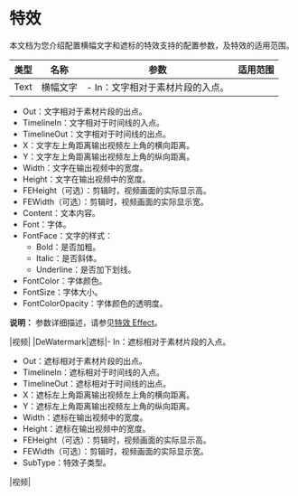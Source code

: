 # 特效

本文档为您介绍配置横幅文字和遮标的特效支持的配置参数，及特效的适用范围。

|类型|名称|参数|适用范围|
|--|--|--|----|
|Text|横幅文字|-   In：文字相对于素材片段的入点。
-   Out：文字相对于素材片段的出点。
-   TimelineIn：文字相对于时间线的入点。
-   TimelineOut：文字相对于时间线的出点。
-   X：文字左上角距离输出视频左上角的横向距离。
-   Y：文字左上角距离输出视频左上角的纵向距离。
-   Width：文字在输出视频中的宽度。
-   Height：文字在输出视频中的宽度。
-   FEHeight（可选）：剪辑时，视频画面的实际显示高。
-   FEWidth（可选）：剪辑时，视频画面的实际显示宽。
-   Content：文本内容。
-   Font：字体。
-   FontFace：文字的样式：
    -   Bold：是否加粗。
    -   Italic：是否斜体。
    -   Underline：是否加下划线。
-   FontColor：字体颜色。
-   FontSize：字体大小。
-   FontColorOpacity：字体颜色的透明度。

**说明：** 参数详细描述，请参见[特效 Effect](/cn.zh-CN/服务端API/附录/基本数据类型.md)。

|视频|
|DeWatermark|遮标|-   In：遮标相对于素材片段的入点。
-   Out：遮标相对于素材片段的出点。
-   TimelineIn：遮标相对于时间线的入点。
-   TimelineOut：遮标相对于时间线的出点。
-   X：遮标左上角距离输出视频左上角的横向距离。
-   Y：遮标左上角距离输出视频左上角的纵向距离。
-   Width：遮标在输出视频中的宽度。
-   Height：遮标在输出视频中的宽度。
-   FEHeight（可选）：剪辑时，视频画面的实际显示高。
-   FEWidth（可选）：剪辑时，视频画面的实际显示宽。
-   SubType：特效子类型。

|视频|

